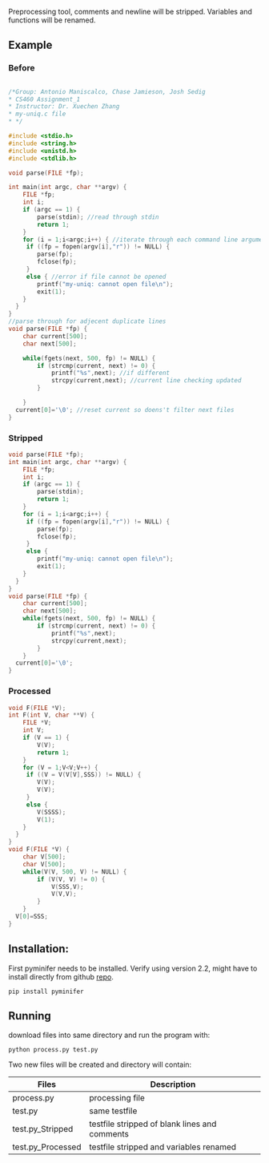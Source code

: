 Preprocessing tool, comments and newline will be stripped. Variables and functions will be renamed.

## Example

### Before
```c

/*Group: Antonio Maniscalco, Chase Jamieson, Josh Sedig
* CS460 Assignment_1
* Instructor: Dr. Xuechen Zhang
* my-uniq.c file
* */

#include <stdio.h>
#include <string.h>
#include <unistd.h>
#include <stdlib.h>

void parse(FILE *fp);

int main(int argc, char **argv) {
    FILE *fp;
    int i;
    if (argc == 1) {
        parse(stdin); //read through stdin
        return 1;
    }
    for (i = 1;i<argc;i++) { //iterate through each command line argument
     if ((fp = fopen(argv[i],"r")) != NULL) {
        parse(fp);
        fclose(fp);
     }
     else { //error if file cannot be opened
        printf("my-uniq: cannot open file\n");
        exit(1);
    }
  }
}
//parse through for adjecent duplicate lines
void parse(FILE *fp) {
    char current[500];
    char next[500];

    while(fgets(next, 500, fp) != NULL) {
        if (strcmp(current, next) != 0) {
            printf("%s",next); //if different
            strcpy(current,next); //current line checking updated
        }

    }
  current[0]='\0'; //reset current so doens't filter next files
}
```
### Stripped
```c
void parse(FILE *fp);
int main(int argc, char **argv) {
    FILE *fp;
    int i;
    if (argc == 1) {
        parse(stdin); 
        return 1;
    }
    for (i = 1;i<argc;i++) { 
     if ((fp = fopen(argv[i],"r")) != NULL) {
        parse(fp);
        fclose(fp);
     }
     else { 
        printf("my-uniq: cannot open file\n");
        exit(1);
    }
  }
}
void parse(FILE *fp) {
    char current[500];
    char next[500];
    while(fgets(next, 500, fp) != NULL) {
        if (strcmp(current, next) != 0) {
            printf("%s",next); 
            strcpy(current,next); 
        }
    }
  current[0]='\0'; 
}
```
### Processed
```c
void F(FILE *V);
int F(int V, char **V) {
    FILE *V;
    int V;
    if (V == 1) {
        V(V); 
        return 1;
    }
    for (V = 1;V<V;V++) { 
     if ((V = V(V[V],SSS)) != NULL) {
        V(V);
        V(V);
     }
     else { 
        V(SSSS);
        V(1);
    }
  }
}
void F(FILE *V) {
    char V[500];
    char V[500];
    while(V(V, 500, V) != NULL) {
        if (V(V, V) != 0) {
            V(SSS,V); 
            V(V,V); 
        }
    }
  V[0]=SSS; 
}
```

## Installation:
First pyminifer needs to be installed. Verify using version 2.2, might have to install directly from github [repo](https://github.com/liftoff/pyminifier).

```
pip install pyminifer
```

## Running
download files into same directory and run the program with:

```
python process.py test.py
```

Two new files will be created and directory will contain:


| Files  | Description |
| ------------- | ------------- |
| process.py  | processing file  |
| test.py  | same testfile  |
| test.py_Stripped | testfile stripped of blank lines and comments |
| test.py_Processed | testfile stripped and variables renamed |
